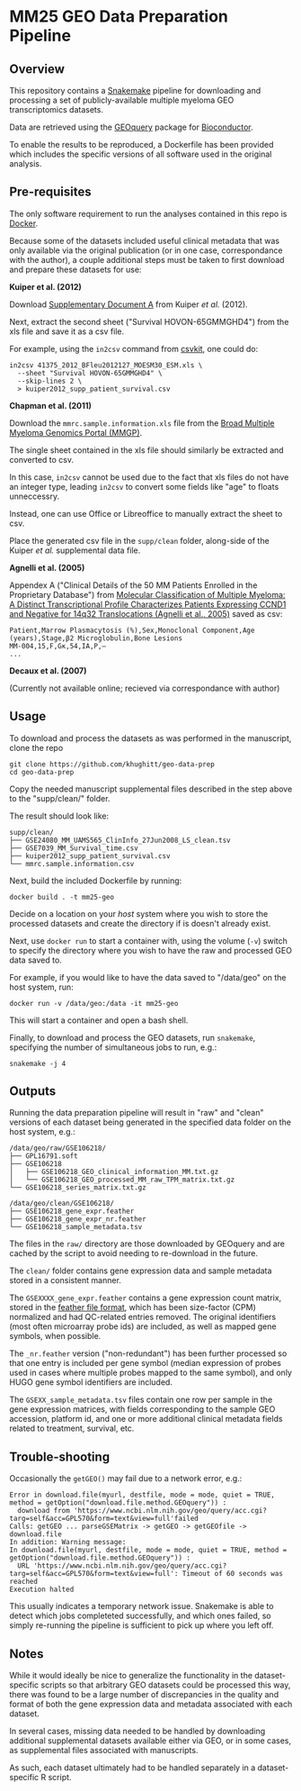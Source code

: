 MM25 GEO Data Preparation Pipeline
==================================

Overview
--------

This repository contains a [Snakemake](https://snakemake.readthedocs.io/en/stable/)
pipeline for downloading and processing a set of publicly-available multiple myeloma GEO
transcriptomics datasets.

Data are retrieved using the
[GEOquery](https://bioconductor.org/packages/release/bioc/html/GEOquery.html) package
for [Bioconductor](https://bioconductor.org/).

To enable the results to be reproduced, a Dockerfile has been provided which includes
the specific versions of all software used in the original analysis.

Pre-requisites
--------------

The only software requirement to run the analyses contained in this repo is
[Docker](https://www.docker.com/).

Because some of the datasets included useful clinical metadata that was only
available via the original publication (or in one case, correspondance with the
author), a couple additional steps must be taken to first download and prepare
these datasets for use:

**Kuiper et al. (2012)**

Download [Supplementary Document A](https://www.nature.com/articles/leu2012127#Sec14)
from Kuiper _et al._ (2012).

Next, extract the second sheet ("Survival HOVON-65GMMGHD4") from the xls file 
and save it as a csv file.

For example, using the `in2csv` command from
[csvkit](https://csvkit.readthedocs.io/en/latest/scripts/in2csv.html), one could do:

```
in2csv 41375_2012_BFleu2012127_MOESM30_ESM.xls \
  --sheet "Survival HOVON-65GMMGHD4" \
  --skip-lines 2 \
  > kuiper2012_supp_patient_survival.csv
```

**Chapman et al. (2011)**

Download the `mmrc.sample.information.xls` file from the [Broad Multiple Myeloma Genomics Portal
(MMGP)](http://portals.broadinstitute.org/mmgp/data/browseData?conversationPropagation=begin).

The single sheet contained in the xls file should similarly be extracted and converted
to csv.

In this case, `in2csv` cannot be used due to the fact that xls files do not have an
integer type, leading `in2csv` to convert some fields like "age" to floats unneccessry.

Instead, one can use Office or Libreoffice to manually extract the sheet to csv.

Place the generated csv file in the `supp/clean` folder, along-side of the Kuiper _et
al._ supplemental data file.

**Agnelli et al. (2005)**

Appendex A ("Clinical Details of the 50 MM Patients Enrolled in the Proprietary
Database") from [Molecular Classification of Multiple Myeloma: A Distinct
Transcriptional Profile Characterizes Patients Expressing CCND1 and Negative for 14q32
Translocations (Agnelli et al., 2005)](https://ascopubs.org/doi/10.1200/JCO.2005.01.3870) 
saved as csv:

```
Patient,Marrow Plasmacytosis (%),Sex,Monoclonal Component,Age (years),Stage,β2 Microglobulin,Bone Lesions
MM-004,15,F,Gκ,54,IA,P,–
...
```

**Decaux et al. (2007)**

(Currently not available online; recieved via correspondance with author)

Usage
-----

To download and process the datasets as was performed in the manuscript, clone the repo

```
git clone https://github.com/khughitt/geo-data-prep
cd geo-data-prep
```

Copy the needed manuscript supplemental files described in the step above to the
"supp/clean/" folder.

The result should look like:

```
supp/clean/
├── GSE24080_MM_UAMS565_ClinInfo_27Jun2008_LS_clean.tsv
├── GSE7039_MM_Survival_time.csv
├── kuiper2012_supp_patient_survival.csv
└── mmrc.sample.information.csv
```

Next, build the included Dockerfile by running:

```
docker build . -t mm25-geo
```

Decide on a location on your _host_ system where you wish to store the processed
datasets and create the directory if is doesn't already exist.

Next, use `docker run`  to start a container with, using the volume (`-v`) switch to specify the directory
where you wish to have the raw and processed GEO data saved to.

For example, if you would like to have the data saved to "/data/geo" on the host system, run:

```
docker run -v /data/geo:/data -it mm25-geo
```

This will start a container and open a bash shell.

Finally, to download and process the GEO datasets, run `snakemake`, specifying the
number of simultaneous jobs to run, e.g.:

```
snakemake -j 4
```

Outputs
-------

Running the data preparation pipeline will result in "raw" and "clean" versions of each
dataset being generated in the specified data folder on the host system, e.g.:

```
/data/geo/raw/GSE106218/
├── GPL16791.soft
├── GSE106218
│   ├── GSE106218_GEO_clinical_information_MM.txt.gz
│   └── GSE106218_GEO_processed_MM_raw_TPM_matrix.txt.gz
└── GSE106218_series_matrix.txt.gz

/data/geo/clean/GSE106218/
├── GSE106218_gene_expr.feather
├── GSE106218_gene_expr_nr.feather
└── GSE106218_sample_metadata.tsv
```

The files in the `raw/` directory are those downloaded by GEOquery and are cached by the
script to avoid needing to re-download in the future.

The `clean/` folder contains gene expression data and sample metadata stored in a
consistent manner.

The `GSEXXXX_gene_expr.feather` contains a gene expression count matrix, stored in the
[feather file format](https://github.com/wesm/feather), which has been size-factor (CPM)
normalized and had QC-related entries removed. The original identifiers (most often
microarray probe ids) are included, as well as mapped gene symbols, when possible.

The `_nr.feather` version ("non-redundant") has been further processed so that one entry
is included per gene symbol (median expression of probes used in cases where multiple
probes mapped to the same symbol), and only HUGO gene symbol identifiers are included.

The `GSEXX_sample_metadata.tsv` files contain one row per sample in the gene expression
matrices, with fields corresponding to the sample GEO accession, platform id, and one or
more additional clinical metadata fields related to treatment, survival, etc.

Trouble-shooting
----------------

Occasionally the `getGEO()` may fail due to a network error, e.g.:

```
Error in download.file(myurl, destfile, mode = mode, quiet = TRUE, method = getOption("download.file.method.GEOquery")) :
  download from 'https://www.ncbi.nlm.nih.gov/geo/query/acc.cgi?targ=self&acc=GPL570&form=text&view=full'failed
Calls: getGEO ... parseGSEMatrix -> getGEO -> getGEOfile -> download.file
In addition: Warning message:
In download.file(myurl, destfile, mode = mode, quiet = TRUE, method = getOption("download.file.method.GEOquery")) :
  URL 'https://www.ncbi.nlm.nih.gov/geo/query/acc.cgi?targ=self&acc=GPL570&form=text&view=full': Timeout of 60 seconds was reached
Execution halted
```

This usually indicates a temporary network issue. Snakemake is able to detect which jobs
completeted successfully, and which ones failed, so simply re-running the pipeline
is sufficient to pick up where you left off.

Notes
-----

While it would ideally be nice to generalize the functionality in the dataset-specific
scripts so that arbitrary GEO datasets could be processed this way, there was found to
be a large number of discrepancies in the quality and format of both the gene expression
data and metadata associated with each dataset.

In several cases, missing data needed to be handled by downloading additional
supplemental datasets available either via GEO, or in some cases, as supplemental files
associated with manuscripts.

As such, each dataset ultimately had to be handled separately in a dataset-specific
R script.
